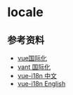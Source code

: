 # locale


## 参考资料
- [vue国际化](https://www.jianshu.com/p/8e1b4632c0a8)
- [vant 国际化](https://youzan.github.io/vant/#/zh-CN/locale)
- [vue-i18n 中文](https://kazupon.github.io/vue-i18n/zh/)
- [vue-i18n English](https://vue-i18n.intlify.dev/introduction.html)
